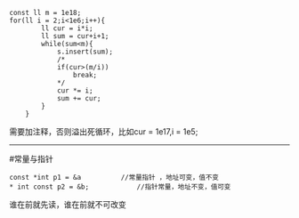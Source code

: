 ```
const ll m = 1e18;
for(ll i = 2;i<1e6;i++){
        ll cur = i*i;
        ll sum = cur+i+1;
        while(sum<m){
            s.insert(sum);
            /*
            if(cur>(m/i))
                break;
            */
            cur *= i;
            sum += cur; 
        } 
    }
```  
需要加注释，否则溢出死循环，比如cur = 1e17,i = 1e5;  
***
#常量与指针
```
const *int p1 = &a          //常量指针 ，地址可变，值不变
* int const p2 = &b;            //指针常量，地址不变，值可变
```
谁在前就先读，谁在前就不可改变